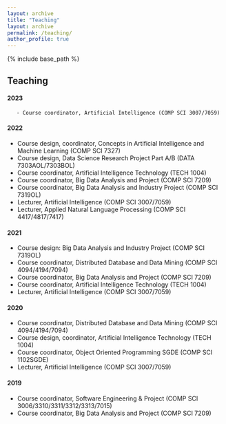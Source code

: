 ```yaml
---
layout: archive
title: "Teaching"
layout: archive
permalink: /teaching/
author_profile: true
---
```


{% include base_path %}

## Teaching

#### 2023
       - Course coordinator, Artificial Intelligence (COMP SCI 3007/7059) 
	   
#### 2022	   
- Course design, coordinator, Concepts in Artificial Intelligence and Machine Learning (COMP SCI 7327) 
- Course design, Data Science Research Project Part A/B (DATA 7303AOL/7303BOL) 
- Course coordinator, Artificial Intelligence Technology (TECH 1004) 
- Course coordinator, Big Data Analysis and Project (COMP SCI 7209)
- Course coordinator, Big Data Analysis and Industry Project (COMP SCI 7319OL) 
- Lecturer, Artificial Intelligence (COMP SCI 3007/7059) 
- Lecturer, Applied Natural Language Processing (COMP SCI 4417/4817/7417) 
	   
#### 2021
- Course design: Big Data Analysis and Industry Project (COMP SCI 7319OL) 	
- Course coordinator, Distributed Database and Data Mining (COMP SCI 4094/4194/7094) 
- Course coordinator, Big Data Analysis and Project (COMP SCI 7209) 
- Course coordinator, Artificial Intelligence Technology (TECH 1004) 
- Lecturer, Artificial Intelligence (COMP SCI 3007/7059) 
	   
#### 2020
- Course coordinator, Distributed Database and Data Mining (COMP SCI 4094/4194/7094) 
- Course design, coordinator, Artificial Intelligence Technology (TECH 1004) 
- Course coordinator, Object Oriented Programming SGDE (COMP SCI 1102SGDE) 
- Lecturer, Artificial Intelligence (COMP SCI 3007/7059) 
	   
#### 2019
- Course coordinator, Software Engineering & Project (COMP SCI 3006/3310/3311/3312/3313/7015) 
- Course coordinator, Big Data Analysis and Project (COMP SCI 7209)
      		 	